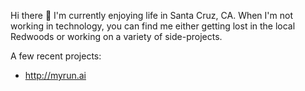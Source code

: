 Hi there 👋 I'm currently enjoying life in Santa Cruz, CA. When I'm not working in technology, you can find me either getting lost in the local Redwoods or working on a variety of side-projects. 

A few recent projects:
- http://myrun.ai
  

<!--
**ericmrk1/ericmrk1** is a ✨ _special_ ✨ repository because its `README.md` (this file) appears on your GitHub profile.

Here are some ideas to get you started:

- 🔭 I’m currently working on ...
- 🌱 I’m currently learning ...
- 👯 I’m looking to collaborate on ...
- 🤔 I’m looking for help with ...
- 💬 Ask me about ...
- 📫 How to reach me: ...
- 😄 Pronouns: ...
- ⚡ Fun fact: ...
-->
